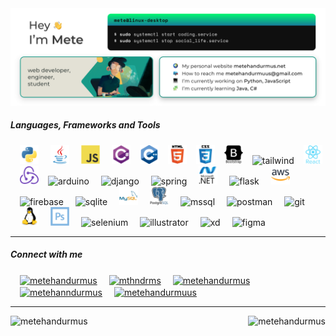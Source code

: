 <img src="images/first_banner.svg" title="About Me" alt="About Me" style="margin: 0 !important;" />
<br />
<h5 align="left"><b>Languages, Frameworks and Tools</b></h5>
<p align="left">
   <img height="30" width="30"
      src="https://raw.githubusercontent.com/devicons/devicon/master/icons/python/python-original.svg" alt="python" />
   <img height="30" width="30"
      src="https://raw.githubusercontent.com/devicons/devicon/master/icons/java/java-original.svg" alt="java" />
   <img height="30" width="30"
      src="https://raw.githubusercontent.com/devicons/devicon/master/icons/javascript/javascript-original.svg" alt="javascript" />
    <img height="30" width="30"
      src="https://raw.githubusercontent.com/devicons/devicon/master/icons/csharp/csharp-original.svg" alt="csharp" /><img height="30" width="30"
      src="https://raw.githubusercontent.com/devicons/devicon/master/icons/cplusplus/cplusplus-original.svg" alt="cplusplus" /><img height="30" width="30"
      src="https://raw.githubusercontent.com/devicons/devicon/master/icons/html5/html5-original-wordmark.svg" alt="html5" /><img height="30" width="30"
      src="https://raw.githubusercontent.com/devicons/devicon/master/icons/css3/css3-original-wordmark.svg" alt="css3" /><img height="30" width="30"
      src="https://raw.githubusercontent.com/devicons/devicon/master/icons/bootstrap/bootstrap-plain-wordmark.svg" alt="bootstrap" /><img height="30" width="30"
      src="https://www.vectorlogo.zone/logos/tailwindcss/tailwindcss-icon.svg" alt="tailwind"/><img height="30" width="30"
      src="https://raw.githubusercontent.com/devicons/devicon/master/icons/react/react-original-wordmark.svg" alt="react" /><img height="30" width="30" 
      src="https://raw.githubusercontent.com/devicons/devicon/master/icons/redux/redux-original.svg" alt="redux" /><img height="30" width="30"
      src="https://cdn.worldvectorlogo.com/logos/arduino-1.svg" alt="arduino" />
   <img height="30" width="30" src="https://cdn.worldvectorlogo.com/logos/django.svg" alt="django"/>
   <img height="30" width="30" src="https://www.vectorlogo.zone/logos/springio/springio-icon.svg" alt="spring" />
   <img height="30" width="30"
      src="https://raw.githubusercontent.com/devicons/devicon/master/icons/dot-net/dot-net-original-wordmark.svg"
      alt="dotnet" />
   <img height="30" width="30" src="https://www.vectorlogo.zone/logos/pocoo_flask/pocoo_flask-icon.svg" alt="flask" />
   <img height="30" width="30"
      src="https://raw.githubusercontent.com/devicons/devicon/master/icons/amazonwebservices/amazonwebservices-original-wordmark.svg"
      alt="aws" />
   <img height="30" width="30"
      src="https://www.vectorlogo.zone/logos/firebase/firebase-icon.svg" alt="firebase" />
   <img height="30" width="30"
      src="https://www.vectorlogo.zone/logos/sqlite/sqlite-icon.svg" alt="sqlite" />
   <img height="30" width="30"
      src="https://raw.githubusercontent.com/devicons/devicon/master/icons/mysql/mysql-original-wordmark.svg" alt="mysql" />
   <img height="30" width="30"
      src="https://raw.githubusercontent.com/devicons/devicon/master/icons/postgresql/postgresql-original-wordmark.svg" alt="postgresql" />
   <img height="30" width="30" src="https://www.svgrepo.com/show/303229/microsoft-sql-server-logo.svg" alt="mssql" />
   <img height="30" width="30" 
      src="https://www.vectorlogo.zone/logos/getpostman/getpostman-icon.svg" alt="postman" />
   <img height="30" width="30"
      src="https://www.vectorlogo.zone/logos/git-scm/git-scm-icon.svg" alt="git" />
   <img height="30" width="30"
      src="https://raw.githubusercontent.com/devicons/devicon/master/icons/linux/linux-original.svg" alt="linux" />
   <img height="30" width="30"
      src="https://raw.githubusercontent.com/devicons/devicon/master/icons/photoshop/photoshop-line.svg"
      alt="photoshop" />
   <img height="30" width="30"
      src="https://raw.githubusercontent.com/detain/svg-logos/780f25886640cef088af994181646db2f6b1a3f8/svg/selenium-logo.svg"
      alt="selenium" />
   <img height="30" width="30"
      src="https://www.vectorlogo.zone/logos/adobe_illustrator/adobe_illustrator-icon.svg" alt="illustrator" />
   <img height="30" width="30"
      src="https://cdn.worldvectorlogo.com/logos/adobe-xd.svg" alt="xd" />
   <img height="30" width="30" src="https://www.vectorlogo.zone/logos/figma/figma-icon.svg" alt="figma" />
</p>
<hr>
<h5 align="left"><b>Connect with me</b></h5>
<p align="left">
   <a href="https://codepen.io/metehandurmus" target="blank"><img align="center" src="https://raw.githubusercontent.com/rahuldkjain/github-profile-readme-generator/master/src/images/icons/Social/codepen.svg" alt="metehandurmus" height="30" width="30" /></a>
<a href="https://twitter.com/mthndrms" target="blank"><img align="center" src="https://raw.githubusercontent.com/rahuldkjain/github-profile-readme-generator/master/src/images/icons/Social/twitter.svg" alt="mthndrms" height="30" width="30" /></a>
<a href="https://linkedin.com/in/metehandurmus" target="blank"><img align="center" src="https://raw.githubusercontent.com/rahuldkjain/github-profile-readme-generator/master/src/images/icons/Social/linked-in-alt.svg" alt="metehandurmus" height="30" width="30" /></a>
<a href="https://instagram.com/metehanndurmus" target="blank"><img align="center" src="https://raw.githubusercontent.com/rahuldkjain/github-profile-readme-generator/master/src/images/icons/Social/instagram.svg" alt="metehanndurmus" height="30" width="30" /></a>
<a href="https://www.hackerrank.com/metehandurmuus" target="blank"><img align="center" src="https://raw.githubusercontent.com/rahuldkjain/github-profile-readme-generator/master/src/images/icons/Social/hackerrank.svg" alt="metehandurmuus" height="30" width="30" /></a>
</p>
<hr />
<img style="margin: 0 !important;" align="left" height="175px"  src="https://github-readme-stats.vercel.app/api?username=metehandurmus&show_icons=true&hide_border=true&locale=en" alt="metehandurmus" />
<img style="margin: 0 !important;" align="right" height="175px" src="https://github-readme-stats.vercel.app/api/top-langs?username=metehandurmus&show_icons=true&hide_border=true&locale=en&layout=compact" alt="metehandurmus" />

<style>
    img {
        margin-left: 15px;
    }
</style>
